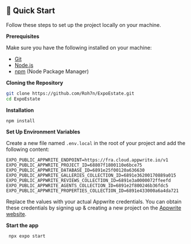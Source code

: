 ## <a name="quick-start">🤸 Quick Start</a>

Follow these steps to set up the project locally on your machine.

**Prerequisites**

Make sure you have the following installed on your machine:

- [Git](https://git-scm.com/)
- [Node.js](https://nodejs.org/en)
- [npm](https://www.npmjs.com/) (Node Package Manager)

**Cloning the Repository**

```bash
git clone https://github.com/Roh7n/ExpoEstate.git
cd ExpoEstate
```

**Installation**

```bash
npm install
```

**Set Up Environment Variables**

Create a new file named `.env.local` in the root of your project and add the following content:

```env
EXPO_PUBLIC_APPWRITE_ENDPOINT=https://fra.cloud.appwrite.io/v1
EXPO_PUBLIC_APPWRITE_PROJECT_ID=68807f1800110e6bce75
EXPO_PUBLIC_APPWRITE_DATABASE_ID=6891e25f00120a636630
EXPO_PUBLIC_APPWRITE_GALLERIES_COLLECTION_ID=6891e36200170889a015
EXPO_PUBLIC_APPWRITE_REVIEWS_COLLECTION_ID=6891e3a0000072ffeefd
EXPO_PUBLIC_APPWRITE_AGENTS_COLLECTION_ID=6891e2f800246b36fdc5
EXPO_PUBLIC_APPWRITE_PROPERTIES_COLLECTION_ID=6891e433000a6a4da721
```

Replace the values with your actual Appwrite credentials. You can obtain these credentials by signing up & creating a new project on the [Appwrite website](https://apwr.dev/JSM050).

**Start the app**

```bash
 npx expo start
```
